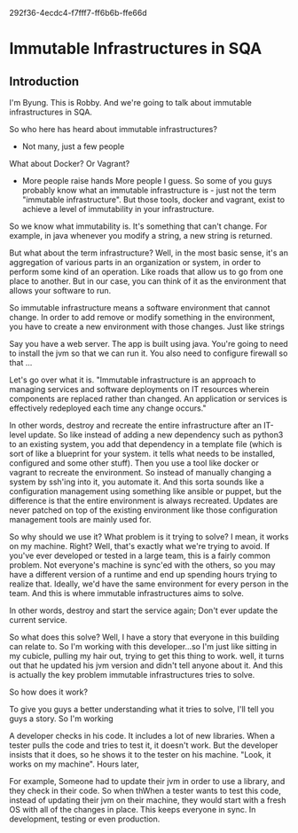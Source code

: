 292f36-4ecdc4-f7fff7-ff6b6b-ffe66d

# Immutable Infrastructures in SQA

## Introduction
I'm Byung. This is Robby. And we're going to talk about immutable infrastructures in SQA.

So who here has heard about immutable infrastructures?
- Not many, just a few people

What about Docker? Or Vagrant?
- More people raise hands
More people I guess. So some of you guys probably know what an immutable infrastructure is - just not the term "immutable infrastructure". But those tools, docker and vagrant, exist to achieve a level of immutability in your infrastructure.

So we know what immutability is. It's something that can't change. For example, in java whenever you modify a string, a new string is returned.

But what about the term infrastructure? Well, in the most basic sense, it's an aggregation of various parts in an organization or system, in order to perform some kind of an operation. Like roads that allow us to go from one place to another. But in our case, you can think of it as the environment that allows your software to run.

So immutable infrastructure means a software environment that cannot change. In order to add remove or modify something in the environment, you have to create a new environment with those changes. Just like strings

Say you have a web server. The app is built using java. You're going to need to install the jvm so that we can run it. You also need to configure firewall so that  ...




Let's go over what it is. "Immutable infrastructure is an approach to managing services and software deployments on IT resources wherein components are replaced rather than changed. An application or services is effectively redeployed each time any change occurs."

In other words, destroy and recreate the entire infrastructure after an IT-level update. So like instead of adding a new dependency such as python3 to an existing system, you add that dependency in a template file (which is sort of like a blueprint for your system. it tells what needs to be installed, configured and some other stuff). Then you use a tool like docker or vagrant to recreate the environment. So instead of manually changing a system by ssh'ing into it, you automate it. And this sorta sounds like a configuration management using something like ansible or puppet, but the difference is that the entire environment is always recreated. Updates are never patched on top of the existing environment like those configuration management tools are mainly used for.

So why should we use it? What problem is it trying to solve? I mean, it works on my machine. Right? Well, that's exactly what we're trying to avoid. If you've ever developed or tested in a large team, this is a fairly common problem. Not everyone's machine is sync'ed with the others, so you may have a different version of a runtime and end up spending hours trying to realize that. Ideally, we'd have the same environment for every person in the team. And this is where immutable infrastructures aims to solve.






In other words, destroy and start the service again; Don't ever update the current service.

So what does this solve? Well, I have a story that everyone in this building can relate to. So I'm working with this developer...so I'm just like sitting in my cubicle, pulling my hair out, trying to get this thing to work. well, it turns out that he updated his jvm version and didn't tell anyone about it. And this is actually the key problem immutable infrastructures tries to solve.

So how does it work?

To give you guys a better understanding what it tries to solve, I'll tell you guys a story. So I'm working

 A developer checks in his code. It includes a lot of new libraries. When a tester pulls the code and tries to test it, it doesn't work. But the developer insists that it does, so he shows it to the tester on his machine. "Look, it works on my machine". Hours later,

For example, Someone had to update their jvm in order to use a library, and they check in their code. So when thWhen a tester wants to test this code, instead of updating their jvm on their machine, they would start with a fresh OS with all of the changes in place. This keeps everyone in sync. In development, testing or even production.

